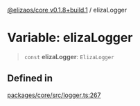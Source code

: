 [@elizaos/core v0.1.8+build.1](../index.md) / elizaLogger

# Variable: elizaLogger

> `const` **elizaLogger**: `ElizaLogger`

## Defined in

[packages/core/src/logger.ts:267](https://github.com/Vicolee/riddleculous-ai-agent/blob/main/packages/core/src/logger.ts#L267)

